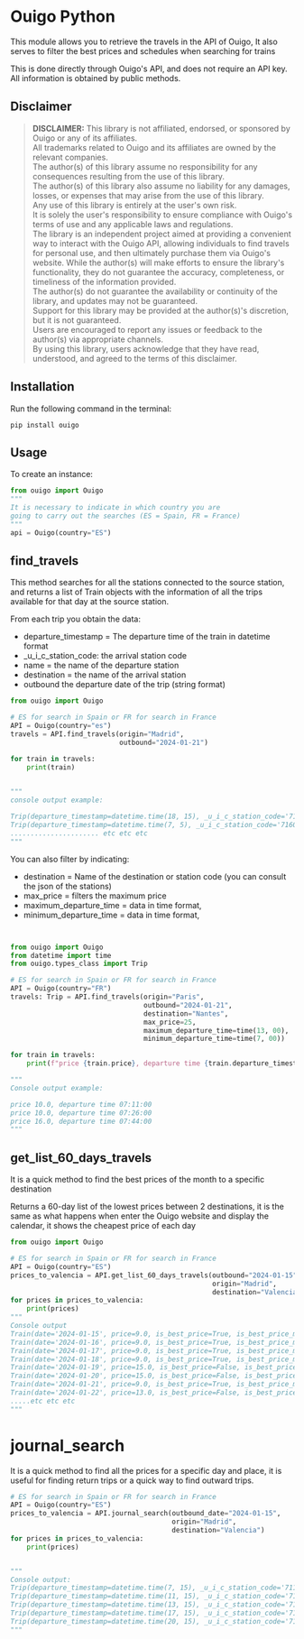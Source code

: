 # Ouigo Python


This module allows you to retrieve the travels in the API of Ouigo, It also serves to filter the best prices and schedules when searching for trains

This is done directly through Ouigo's API, and does not require an API key. All information is obtained by public methods.

## Disclaimer
> __DISCLAIMER:__ This library is not affiliated, endorsed, or sponsored by Ouigo or any of its affiliates.  
> All trademarks related to Ouigo and its affiliates are owned by the relevant companies.  
> The author(s) of this library assume no responsibility for any consequences resulting from the use of this library.  
> The author(s) of this library also assume no liability for any damages, losses, or expenses that may arise from the use of this library.  
> Any use of this library is entirely at the user's own risk.  
> It is solely the user's responsibility to ensure compliance with Ouigo's terms of use and any applicable laws 
> and regulations.  
> The library is an independent project aimed at providing a convenient way to interact with the Ouigo API, allowing
> individuals to find travels for personal use, and then ultimately purchase them via Ouigo's website.
> While the author(s) will make efforts to ensure the library's functionality, they do not guarantee the accuracy,
> completeness, or timeliness of the information provided.  
> The author(s) do not guarantee the availability or continuity of the library, and updates may not be guaranteed.  
> Support for this library may be provided at the author(s)'s discretion, but it is not guaranteed.  
> Users are encouraged to report any issues or feedback to the author(s) via appropriate channels.  
> By using this library, users acknowledge that they have read, understood, and agreed to the terms of this disclaimer.

## Installation
Run the following command in the terminal:

```
pip install ouigo
```

## Usage
To create an instance:
```python
from ouigo import Ouigo
"""
It is necessary to indicate in which country you are 
going to carry out the searches (ES = Spain, FR = France)
"""
api = Ouigo(country="ES") 

```
## find_travels
This method searches for all the stations connected to the source station, and returns a list of Train objects with the information of all the trips available for that day at the source station.

From each trip you obtain the data:
- departure_timestamp = The departure time of the train in datetime format
- _u_i_c_station_code: the arrival station code
- name = the name of the departure station
- destination = the name of the arrival station
- outbound the departure date of the trip (string format)
```python
from ouigo import Ouigo

# ES for search in Spain or FR for search in France
API = Ouigo(country="es")  
travels = API.find_travels(origin="Madrid", 
                           outbound="2024-01-21")

for train in travels:
    print(train)
          

"""
console output example: 

Trip(departure_timestamp=datetime.time(18, 15), _u_i_c_station_code='7117000', name='Madrid - Chamartín - Clara Campoamor', price=39.0, destination='Alicante - Terminal', outbound='2024-01-21')
Trip(departure_timestamp=datetime.time(7, 5), _u_i_c_station_code='7160000', name='Madrid - Puerta de Atocha - Almudena Grandes', price=22.0, destination='Barcelona - Sants', outbound='2024-01-21')
...................... etc etc etc
"""
```

You can also filter by indicating:
- destination = Name of the destination or station code (you can consult the json of the stations)
- max_price = filters the maximum price
- maximum_departure_time = data in time format,
- minimum_departure_time = data in time format,
```python


from ouigo import Ouigo
from datetime import time
from ouigo.types_class import Trip

# ES for search in Spain or FR for search in France
API = Ouigo(country="FR")
travels: Trip = API.find_travels(origin="Paris",
                                 outbound="2024-01-21",  
                                 destination="Nantes",
                                 max_price=25,
                                 maximum_departure_time=time(13, 00),
                                 minimum_departure_time=time(7, 00))

for train in travels:
    print(f"price {train.price}, departure time {train.departure_timestamp} ")

"""
Console output example:

price 10.0, departure time 07:11:00 
price 10.0, departure time 07:26:00 
price 16.0, departure time 07:44:00 
"""
```

## get_list_60_days_travels
It is a quick method to find the best prices of the month to a specific destination

Returns a 60-day list of the lowest prices between 2 destinations, it is the same as what happens when enter
        the Ouigo website and display the calendar, it shows the cheapest price of each day

```python
from ouigo import Ouigo

# ES for search in Spain or FR for search in France
API = Ouigo(country="ES")
prices_to_valencia = API.get_list_60_days_travels(outbound="2024-01-15",
                                                  origin="Madrid",
                                                  destination="Valencia")
for prices in prices_to_valencia:
    print(prices)
"""
Console output
Train(date='2024-01-15', price=9.0, is_best_price=True, is_best_price_month=True, Destination='Valencia - Joaquín Sorolla', is_promo=False)
Train(date='2024-01-16', price=9.0, is_best_price=True, is_best_price_month=True, Destination='Valencia - Joaquín Sorolla', is_promo=False)
Train(date='2024-01-17', price=9.0, is_best_price=True, is_best_price_month=True, Destination='Valencia - Joaquín Sorolla', is_promo=False)
Train(date='2024-01-18', price=9.0, is_best_price=True, is_best_price_month=True, Destination='Valencia - Joaquín Sorolla', is_promo=False)
Train(date='2024-01-19', price=15.0, is_best_price=False, is_best_price_month=False, Destination='Valencia - Joaquín Sorolla', is_promo=False)
Train(date='2024-01-20', price=15.0, is_best_price=False, is_best_price_month=False, Destination='Valencia - Joaquín Sorolla', is_promo=False)
Train(date='2024-01-21', price=9.0, is_best_price=True, is_best_price_month=True, Destination='Valencia - Joaquín Sorolla', is_promo=False)
Train(date='2024-01-22', price=13.0, is_best_price=False, is_best_price_month=True, Destination='Valencia - Joaquín Sorolla', is_promo=False)
.....etc etc etc
"""
```

# journal_search
It is a quick method to find all the prices for a specific day and place, it is useful for finding return trips or a quick way to find outward trips.
```python
# ES for search in Spain or FR for search in France
API = Ouigo(country="ES")
prices_to_valencia = API.journal_search(outbound_date="2024-01-15",
                                        origin="Madrid",
                                        destination="Valencia")
for prices in prices_to_valencia:
    print(prices)


"""
Console output:
Trip(departure_timestamp=datetime.time(7, 15), _u_i_c_station_code='7117000', name='Madrid - Chamartín - Clara Campoamor', price=13.0, destination='Valencia - Joaquín Sorolla', outbound='2024-01-15')
Trip(departure_timestamp=datetime.time(11, 15), _u_i_c_station_code='7117000', name='Madrid - Chamartín - Clara Campoamor', price=9.0, destination='Valencia - Joaquín Sorolla', outbound='2024-01-15')
Trip(departure_timestamp=datetime.time(13, 15), _u_i_c_station_code='7117000', name='Madrid - Chamartín - Clara Campoamor', price=9.0, destination='Valencia - Joaquín Sorolla', outbound='2024-01-15')
Trip(departure_timestamp=datetime.time(17, 15), _u_i_c_station_code='7117000', name='Madrid - Chamartín - Clara Campoamor', price=15.0, destination='Valencia - Joaquín Sorolla', outbound='2024-01-15')
Trip(departure_timestamp=datetime.time(20, 15), _u_i_c_station_code='7117000', name='Madrid - Chamartín - Clara Campoamor', price=9.0, destination='Valencia - Joaquín Sorolla', outbound='2024-01-15')
"""
```